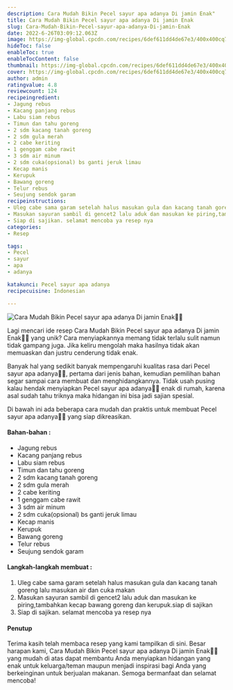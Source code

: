 ```yaml
---
description: Cara Mudah Bikin Pecel sayur apa adanya Di jamin Enak"
title: Cara Mudah Bikin Pecel sayur apa adanya Di jamin Enak
slug: Cara-Mudah-Bikin-Pecel-sayur-apa-adanya-Di-jamin-Enak
date: 2022-6-26T03:09:12.063Z
image: https://img-global.cpcdn.com/recipes/6def611dd4de67e3/400x400cq70/photo.jpg
hideToc: false
enableToc: true
enableTocContent: false
thumbnail: https://img-global.cpcdn.com/recipes/6def611dd4de67e3/400x400cq70/photo.jpg
cover: https://img-global.cpcdn.com/recipes/6def611dd4de67e3/400x400cq70/photo.jpg
author: admin
ratingvalue: 4.8
reviewcount: 124
recipeingredient:
- Jagung rebus
- Kacang panjang rebus
- Labu siam rebus
- Timun dan tahu goreng
- 2 sdm kacang tanah goreng
- 2 sdm gula merah
- 2 cabe keriting
- 1 genggam cabe rawit
- 3 sdm air minum
- 2 sdm cuka(opsional) bs ganti jeruk limau
- Kecap manis
- Kerupuk
- Bawang goreng
- Telur rebus
- Seujung sendok garam
recipeinstructions:
- Uleg cabe sama garam setelah halus masukan gula dan kacang tanah goreng lalu masukan air dan cuka makan
- Masukan sayuran sambil di gencet2 lalu aduk dan masukan ke piring,tambahkan kecap bawang goreng dan kerupuk.siap di sajikan
- Siap di sajikan. selamat mencoba ya resep nya
categories:
- Resep

tags:
- Pecel
- sayur
- apa
- adanya

katakunci: Pecel sayur apa adanya
recipecuisine: Indonesian

---
```


![Cara Mudah Bikin Pecel sayur apa adanya Di jamin Enak👩‍🍳](https://img-global.cpcdn.com/recipes/6def611dd4de67e3/400x400cq70/photo.jpg)

Lagi mencari ide resep Cara Mudah Bikin Pecel sayur apa adanya Di jamin Enak👩‍🍳 yang unik? Cara menyiapkannya memang tidak terlalu sulit namun tidak gampang juga. Jika keliru mengolah maka hasilnya tidak akan memuaskan dan justru cenderung tidak enak.

Banyak hal yang sedikit banyak mempengaruhi kualitas rasa dari Pecel sayur apa adanya👩‍🍳, pertama dari jenis bahan, kemudian pemilihan bahan segar sampai cara membuat dan menghidangkannya. Tidak usah pusing kalau hendak menyiapkan Pecel sayur apa adanya👩‍🍳 enak di rumah, karena asal sudah tahu triknya maka hidangan ini bisa jadi sajian spesial.

Di bawah ini ada beberapa cara mudah dan praktis untuk membuat Pecel sayur apa adanya👩‍🍳 yang siap dikreasikan.

<!--inarticleads1-->

#### Bahan-bahan :

- Jagung rebus
- Kacang panjang rebus
- Labu siam rebus
- Timun dan tahu goreng
- 2 sdm kacang tanah goreng
- 2 sdm gula merah
- 2 cabe keriting
- 1 genggam cabe rawit
- 3 sdm air minum
- 2 sdm cuka(opsional) bs ganti jeruk limau
- Kecap manis
- Kerupuk
- Bawang goreng
- Telur rebus
- Seujung sendok garam

<!--inarticleads2-->

#### Langkah-langkah membuat :

1. Uleg cabe sama garam setelah halus masukan gula dan kacang tanah goreng lalu masukan air dan cuka makan
1. Masukan sayuran sambil di gencet2 lalu aduk dan masukan ke piring,tambahkan kecap bawang goreng dan kerupuk.siap di sajikan
1. Siap di sajikan. selamat mencoba ya resep nya

#### Penutup

Terima kasih telah membaca resep yang kami tampilkan di sini. Besar harapan kami, Cara Mudah Bikin Pecel sayur apa adanya Di jamin Enak👩‍🍳 yang mudah di atas dapat membantu Anda menyiapkan hidangan yang enak untuk keluarga/teman maupun menjadi inspirasi bagi Anda yang berkeinginan untuk berjualan makanan. Semoga bermanfaat dan selamat mencoba!